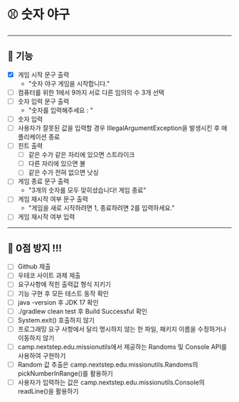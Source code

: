 # ⚾️ 숫자 야구

---
## 🎯 기능
- [x] 게임 시작 문구 출력
  - "숫자 야구 게임을 시작합니다."
- [ ] 컴퓨터를 위한 1에서 9까지 서로 다른 임의의 수 3개 선택
- [ ] 숫자 입력 문구 출력 
  - "숫자를 입력해주세요 : "
- [ ] 숫자 입력
- [ ] 사용자가 잘못된 값을 입력할 경우 IllegalArgumentException을 발생시킨 후 애플리케이션 종료
- [ ] 힌트 출력
    - [ ] 같은 수가 같은 자리에 있으면 스트라이크
    - [ ] 다른 자리에 있으면 볼
    - [ ] 같은 수가 전혀 없으면 낫싱
- [ ] 게임 종료 문구 출력
  - "3개의 숫자를 모두 맞히셨습니다! 게임 종료"
- [ ] 게임 재시작 여부 문구 출력
  - "게임을 새로 시작하려면 1, 종료하려면 2를 입력하세요."
- [ ] 게임 재시작 여부 입력

---
## 🎯 0점 방지 !!!
- [ ] Github 제출
- [ ] 우테코 사이트 과제 제출
- [ ] 요구사항에 적힌 출력값 형식 지키기
- [ ] 기능 구현 후 모든 테스트 동작 확인
- [ ] java -version 후 JDK 17 확인
- [ ] ./gradlew clean test 후 Build Successful 확인
- [ ] System.exit() 호출하지 않기
- [ ] 프로그래밍 요구 사항에서 달리 명시하지 않는 한 파일, 패키지 이름을 수정하거나 이동하지 않기
- [ ] camp.nextstep.edu.missionutils에서 제공하는 Randoms 및 Console API를 사용하여 구현하기
- [ ] Random 값 추출은 camp.nextstep.edu.missionutils.Randoms의 pickNumberInRange()를 활용하기
- [ ] 사용자가 입력하는 값은 camp.nextstep.edu.missionutils.Console의 readLine()을 활용하기